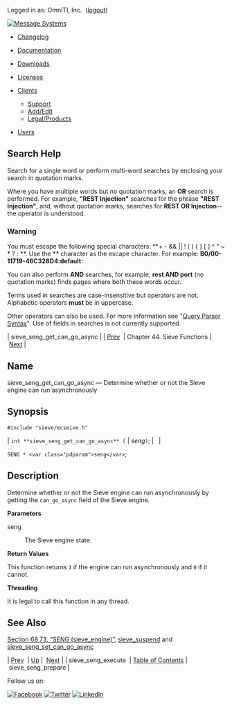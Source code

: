 Logged in as: OmniTI, Inc.  ([logout](https://support.messagesystems.com/logout.php))

[![Message Systems](https://support.messagesystems.com/images/ms-white205.png)](https://support.messagesystems.com/start.php) 

*   [Changelog](https://support.messagesystems.com/start.php?show=changelog)
*   [Documentation](https://support.messagesystems.com/docs/)
*   [Downloads](https://support.messagesystems.com/start.php)

*   [Licenses](https://support.messagesystems.com/license_summary.php)
*   <a href="">Clients</a>
    *   [Support](https://support.messagesystems.com/cs.php)
    *   [Add/Edit](https://support.messagesystems.com/edit_client.php)
    *   [Legal/Products](https://support.messagesystems.com/edit_products.php)
*   [Users](https://support.messagesystems.com/edit_customer.php)

## Search Help

Search for a single word or perform multi-word searches by enclosing your search in quotation marks.

Where you have multiple words but no quotation marks, an **OR** search is performed. For example, **"REST Injection"** searches for the phrase **"REST Injection"**, and, without quotation marks, searches for **REST OR Injection**--the operator is understood.

### Warning

You must escape the following special characters: **+ - && || ! ( ) { } [ ] ^ " ~ * ? : \**. Use the **\** character as the escape character. For example: **B0/00-11719-46C328D4\:default\:**

You can also perform **AND** searches, for example, **rest AND port** (no quotation marks) finds pages where both these words occur.

Terms used in searches are case-insensitive but operators are not. Alphabetic operators **must** be in uppercase.

Other operators can also be used. For more information see "[Query Parser Syntax](https://lucene.apache.org/core/old_versioned_docs/versions/3_0_0/queryparsersyntax.html)". Use of fields in searches is not currently supported.

| sieve_seng_get_can_go_async |
| [Prev](apis.sieve_seng_execute.php)  | Chapter 44. Sieve Functions |  [Next](apis.sieve_seng_prepare.php) |

<a name="apis.sieve_seng_get_can_go_async"></a>
## Name

sieve_seng_get_can_go_async — Determine whether or not the Sieve engine can run asynchronously

## Synopsis

`#include "sieve/ecseive.h"`

| `int **sieve_seng_get_can_go_async** (` | <var class="pdparam">seng</var>`)`; |   |

`SENG * <var class="pdparam">seng</var>`;<a name="idp33204496"></a>
## Description

Determine whether or not the Sieve engine can run asynchronously by getting the `can_go_async` field of the Sieve engine.

**Parameters**

<dl class="variablelist">

<dt>seng</dt>

<dd>

The Sieve engine state.

</dd>

</dl>

**Return Values**

This function returns `1` if the engine can run asynchronously and `0` if it cannot.

**Threading**

It is legal to call this function in any thread.

<a name="idp33212224"></a>
## See Also

[Section 68.73, “SENG (sieve_engine)”](structs.seng.php "68.73. SENG (sieve_engine)"), [sieve_suspend](apis.sieve_suspend.php "sieve_suspend") and [sieve_seng_set_can_go_async](apis.sieve_seng_set_can_go_async.php "sieve_seng_set_can_go_async")

| [Prev](apis.sieve_seng_execute.php)  | [Up](sieve.php) |  [Next](apis.sieve_seng_prepare.php) |
| sieve_seng_execute  | [Table of Contents](index.php) |  sieve_seng_prepare |

Follow us on:

[![Facebook](https://support.messagesystems.com/images/icon-facebook.png)](http://www.facebook.com/messagesystems) [![Twitter](https://support.messagesystems.com/images/icon-twitter.png)](http://twitter.com/#!/MessageSystems) [![LinkedIn](https://support.messagesystems.com/images/icon-linkedin.png)](http://www.linkedin.com/company/message-systems)